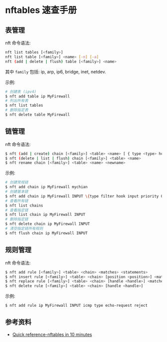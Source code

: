# nftables 速查手册

## 表管理

nft 命令语法:

```bash
nft list tables [<family>]
nft list table [<family>] <name> [-n] [-a]
nft (add | delete | flush) table [<family>] <name>
```

其中 `family` 包括: ip, arp, ip6, bridge, inet, netdev.

示例:

```bash
# 创建表 (ipv4)
$ nft add table ip MyFirewall
# 列出所有表
$ nft list tables
# 删除指定表
$ nft delete table MyFirewall
```

## 链管理

nft 命令语法:

```bash
$ nft (add | create) chain [<family>] <table> <name> [ { type <type> hook <hook> [device <device>] priority <priority> \; [policy <policy> \;] } ]
$ nft (delete | list | flush) chain [<family>] <table> <name>
$ nft rename chain [<family>] <table> <name> <newname>
```

示例:

```bash
# 创建常规链
$ nft add chain ip MyFirewall mychian
# 创建基本链
$ nft add chain ip MyFirewall INPUT \{type filter hook input priority 0\; policy accept\; \}
# 查看所有链
$ nft list chains
# 查看指定链
$ nft list chain ip MyFirewall INPUT
# 删除指定链
$ nft delete chain ip MyFirewall INPUT
# 清空指定链所有规则
$ nft flush chain ip MyFirewall INPUT
```

## 规则管理

nft 命令语法:

```bash
$ nft add rule [<family>] <table> <chain> <matches> <statements>
$ nft insert rule [<family>] <table> <chain> [position <position>] <matches> <statements>
$ nft replace rule [<family>] <table> <chain> [handle <handle>] <matches> <statements>
$ nft delete rule [<family>] <table> <chain> [handle <handle>]
```

示例:

```bash
$ nft add rule ip MyFirewall INPUT icmp type echo-request reject
```

## 参考资料

- [Quick reference-nftables in 10 minutes](https://wiki.nftables.org/wiki-nftables/index.php/Quick_reference-nftables_in_10_minutes)